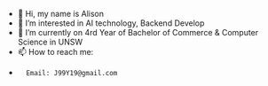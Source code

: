 - 👋 Hi, my name is Alison
- 👀 I’m interested in AI technology, Backend Develop
- 🌱 I’m currently on 4rd Year of Bachelor of Commerce & Computer Science in UNSW
- 📫 How to reach me:
-       Email: J99Y19@gmail.com

<!---
J99Y/J99Y is a ✨ special ✨ repository because its `README.md` (this file) appears on your GitHub profile.
You can click the Preview link to take a look at your changes.
--->
